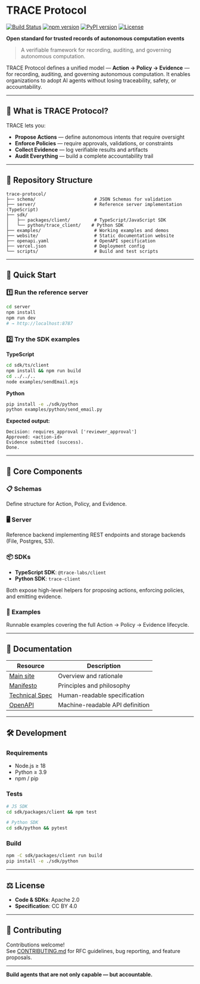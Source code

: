 # TRACE Protocol

[![Build Status](https://img.shields.io/github/actions/workflow/status/trace-labs/trace-protocol/ci.yml?branch=main)](https://github.com/trace-labs/trace-protocol/actions)
[![npm version](https://img.shields.io/npm/v/@trace-labs/client.svg)](https://www.npmjs.com/package/@trace-labs/client)
[![PyPI version](https://img.shields.io/pypi/v/trace-client.svg)](https://pypi.org/project/trace-client/)
[![License](https://img.shields.io/badge/license-Apache%202.0-blue.svg)](LICENSE)

**Open standard for trusted records of autonomous computation events**

> A verifiable framework for recording, auditing, and governing autonomous computation.

TRACE Protocol defines a unified model — **Action → Policy → Evidence** — for recording, auditing, and governing autonomous computation. It enables organizations to adopt AI agents without losing traceability, safety, or accountability.

---

## 🎯 What is TRACE Protocol?

TRACE lets you:

- **Propose Actions** — define autonomous intents that require oversight  
- **Enforce Policies** — require approvals, validations, or constraints  
- **Collect Evidence** — log verifiable results and artifacts  
- **Audit Everything** — build a complete accountability trail

---

## 📁 Repository Structure

```
trace-protocol/
├── schema/                      # JSON Schemas for validation
├── server/                      # Reference server implementation (TypeScript)
├── sdk/
│   ├── packages/client/         # TypeScript/JavaScript SDK
│   └── python/trace_client/    # Python SDK
├── examples/                    # Working examples and demos
├── website/                     # Static documentation website
├── openapi.yaml                 # OpenAPI specification
├── vercel.json                  # Deployment config
└── scripts/                     # Build and test scripts
```

---

## 🚀 Quick Start

### 1️⃣ Run the reference server
```bash
cd server
npm install
npm run dev
# → http://localhost:8787
```

### 2️⃣ Try the SDK examples

**TypeScript**
```bash
cd sdk/ts/client
npm install && npm run build
cd ../../..
node examples/sendEmail.mjs
```

**Python**
```bash
pip install -e ./sdk/python
python examples/python/send_email.py
```

**Expected output:**
```
Decision: requires_approval ['reviewer_approval']
Approved: <action-id>
Evidence submitted (success).
Done.
```

---

## 🧩 Core Components

### 📋 Schemas
Define structure for Action, Policy, and Evidence.

### 🖥️ Server
Reference backend implementing REST endpoints and storage backends (File, Postgres, S3).

### 📦 SDKs
- **TypeScript SDK**: `@trace-labs/client`
- **Python SDK**: `trace-client`

Both expose high-level helpers for proposing actions, enforcing policies, and emitting evidence.

### 🧪 Examples
Runnable examples covering the full Action → Policy → Evidence lifecycle.

---

## 📖 Documentation

| Resource | Description |
|----------|-------------|
| [Main site](https://traceprotocol.org/) | Overview and rationale |
| [Manifesto](https://traceprotocol.org/manifesto) | Principles and philosophy |
| [Technical Spec](https://traceprotocol.org/spec.html) | Human-readable specification |
| [OpenAPI](openapi.yaml) | Machine-readable API definition |

---

## 🛠️ Development

### Requirements
- Node.js ≥ 18
- Python ≥ 3.9
- npm / pip

### Tests
```bash
# JS SDK
cd sdk/packages/client && npm test

# Python SDK
cd sdk/python && pytest
```

### Build
```bash
npm -C sdk/packages/client run build
pip install -e ./sdk/python
```

---

## ⚖️ License

- **Code & SDKs**: Apache 2.0
- **Specification**: CC BY 4.0

---

## 🤝 Contributing

Contributions welcome!  
See [CONTRIBUTING.md](CONTRIBUTING.md) for RFC guidelines, bug reporting, and feature proposals.

---

**Build agents that are not only capable — but accountable.**